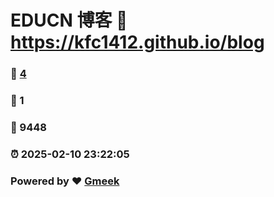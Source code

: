 # EDUCN 博客 :link: https://kfc1412.github.io/blog 
### :page_facing_up: [4](https://kfc1412.github.io/blog/tag.html) 
### :speech_balloon: 1 
### :hibiscus: 9448 
### :alarm_clock: 2025-02-10 23:22:05 
### Powered by :heart: [Gmeek](https://github.com/Meekdai/Gmeek)

